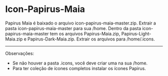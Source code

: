 # Icon-Papirus-Maia
Papirus Maia é baixado o arquivo icon-papirus-maia-master.zip. Extrair a pasta icon-papirus-maia-master para sua /home.
Dentro da pasta icon-papirus-maia-master tem os arquivos Papirus-Maia.zip, Papirus-Light-Maia.zip e Papirus-Dark-Maia.zip. Extrair os arquivos para /home/.icons.
_____
Observações:
* Se não houver a pasta .icons, você deve criar uma na sua /home.
* Para ter coleção de ícones completos instalar os ícones Papirus.

